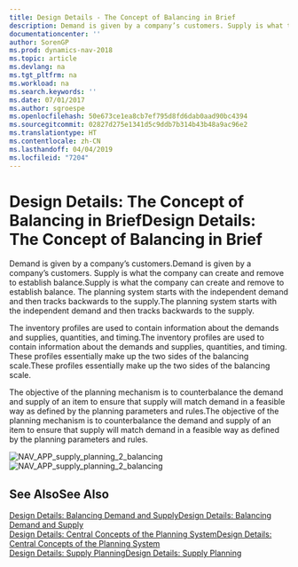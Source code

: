 ```yaml
---
title: Design Details - The Concept of Balancing in Brief
description: Demand is given by a company’s customers. Supply is what the company can create and remove to establish balance. The planning system starts with the independent demand and then tracks backwards to the supply.
documentationcenter: ''
author: SorenGP
ms.prod: dynamics-nav-2018
ms.topic: article
ms.devlang: na
ms.tgt_pltfrm: na
ms.workload: na
ms.search.keywords: ''
ms.date: 07/01/2017
ms.author: sgroespe
ms.openlocfilehash: 50e673ce1ea8cb7ef795d8fd6dab0aad90bc4394
ms.sourcegitcommit: 02827d275e1341d5c9ddb7b314b43b48a9ac96e2
ms.translationtype: HT
ms.contentlocale: zh-CN
ms.lasthandoff: 04/04/2019
ms.locfileid: "7204"
---
```

# <a name="design-details-the-concept-of-balancing-in-brief"></a><span data-ttu-id="9ccb3-105">Design Details: The Concept of Balancing in Brief</span><span class="sxs-lookup"><span data-stu-id="9ccb3-105">Design Details: The Concept of Balancing in Brief</span></span>
<span data-ttu-id="9ccb3-106">Demand is given by a company’s customers.</span><span class="sxs-lookup"><span data-stu-id="9ccb3-106">Demand is given by a company’s customers.</span></span> <span data-ttu-id="9ccb3-107">Supply is what the company can create and remove to establish balance.</span><span class="sxs-lookup"><span data-stu-id="9ccb3-107">Supply is what the company can create and remove to establish balance.</span></span> <span data-ttu-id="9ccb3-108">The planning system starts with the independent demand and then tracks backwards to the supply.</span><span class="sxs-lookup"><span data-stu-id="9ccb3-108">The planning system starts with the independent demand and then tracks backwards to the supply.</span></span>  
  
 <span data-ttu-id="9ccb3-109">The inventory profiles are used to contain information about the demands and supplies, quantities, and timing.</span><span class="sxs-lookup"><span data-stu-id="9ccb3-109">The inventory profiles are used to contain information about the demands and supplies, quantities, and timing.</span></span> <span data-ttu-id="9ccb3-110">These profiles essentially make up the two sides of the balancing scale.</span><span class="sxs-lookup"><span data-stu-id="9ccb3-110">These profiles essentially make up the two sides of the balancing scale.</span></span>  
  
 <span data-ttu-id="9ccb3-111">The objective of the planning mechanism is to counterbalance the demand and supply of an item to ensure that supply will match demand in a feasible way as defined by the planning parameters and rules.</span><span class="sxs-lookup"><span data-stu-id="9ccb3-111">The objective of the planning mechanism is to counterbalance the demand and supply of an item to ensure that supply will match demand in a feasible way as defined by the planning parameters and rules.</span></span>  
  
 <span data-ttu-id="9ccb3-112">![](media/nav_app_supply_planning_2_balancing.png "NAV_APP_supply_planning_2_balancing")</span><span class="sxs-lookup"><span data-stu-id="9ccb3-112">![](media/nav_app_supply_planning_2_balancing.png "NAV_APP_supply_planning_2_balancing")</span></span>  
  
## <a name="see-also"></a><span data-ttu-id="9ccb3-113">See Also</span><span class="sxs-lookup"><span data-stu-id="9ccb3-113">See Also</span></span>  
 [<span data-ttu-id="9ccb3-114">Design Details: Balancing Demand and Supply</span><span class="sxs-lookup"><span data-stu-id="9ccb3-114">Design Details: Balancing Demand and Supply</span></span>](design-details-balancing-demand-and-supply.md)   
 [<span data-ttu-id="9ccb3-115">Design Details: Central Concepts of the Planning System</span><span class="sxs-lookup"><span data-stu-id="9ccb3-115">Design Details: Central Concepts of the Planning System</span></span>](design-details-central-concepts-of-the-planning-system.md)   
 [<span data-ttu-id="9ccb3-116">Design Details: Supply Planning</span><span class="sxs-lookup"><span data-stu-id="9ccb3-116">Design Details: Supply Planning</span></span>](design-details-supply-planning.md)